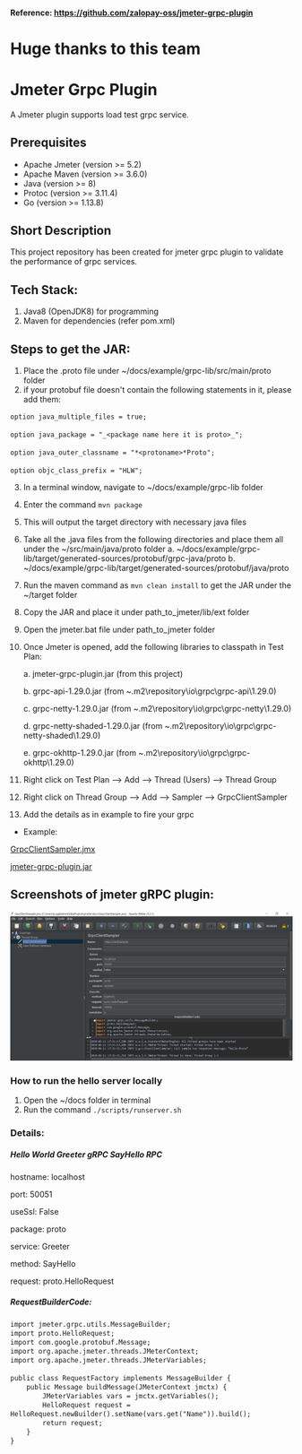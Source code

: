 #### Reference: https://github.com/zalopay-oss/jmeter-grpc-plugin
# Huge thanks to this team

# Jmeter Grpc Plugin
A Jmeter plugin supports load test grpc service.

## Prerequisites

* Apache Jmeter (version >= 5.2)
* Apache Maven (version >= 3.6.0)
* Java (version >= 8)
* Protoc (version >= 3.11.4)
* Go (version >= 1.13.8)


## Short Description
This project repository has been created for jmeter grpc plugin to validate the performance of grpc services.

## Tech Stack:
1. Java8 (OpenJDK8) for programming
2. Maven for dependencies (refer pom.xml)

## Steps to get the JAR:
1. Place the .proto file under ~/docs/example/grpc-lib/src/main/proto folder
2. if your protobuf file doesn't contain the following statements in it, please add them:
```
option java_multiple_files = true;

option java_package = "_<package name here it is proto>_";

option java_outer_classname = "*<protoname>*Proto";

option objc_class_prefix = "HLW";
```
3. In a terminal window, navigate to ~/docs/example/grpc-lib folder
4. Enter the command ```mvn package```
5. This will output the target directory with necessary java files
6. Take all the .java files from the following directories and place them all under the ~/src/main/java/proto folder
    a. ~/docs/example/grpc-lib/target/generated-sources/protobuf/grpc-java/proto
    b. ~/docs/example/grpc-lib/target/generated-sources/protobuf/java/proto
7. Run the maven command as ```mvn clean install``` to get the JAR under the ~/target folder
8. Copy the JAR and place it under path_to_jmeter/lib/ext folder
9. Open the jmeter.bat file under path_to_jmeter folder
10. Once Jmeter is opened, add the following libraries to classpath in Test Plan:
    
    a. jmeter-grpc-plugin.jar (from this project)
    
    b. grpc-api-1.29.0.jar (from ~\.m2\repository\io\grpc\grpc-api\1.29.0)
    
    c. grpc-netty-1.29.0.jar (from ~\.m2\repository\io\grpc\grpc-netty\1.29.0)
    
    d. grpc-netty-shaded-1.29.0.jar (from ~\.m2\repository\io\grpc\grpc-netty-shaded\1.29.0)
    
    e. grpc-okhttp-1.29.0.jar (from ~\.m2\repository\io\grpc\grpc-okhttp\1.29.0)
       
11. Right click on Test Plan --> Add --> Thread (Users) --> Thread Group
12. Right click on Thread Group --> Add --> Sampler --> GrpcClientSampler
13. Add the details as in example to fire your grpc

* Example: 

[GrpcClientSampler.jmx](./docs/GrpcClientSampler.jmx)

[jmeter-grpc-plugin.jar](./docs/jmeter-grpc-plugin.jar)

## Screenshots of jmeter gRPC plugin:
![gRPC_Sampler](./docs/gRPC_Sampler.png)

### How to run the hello server locally
1. Open the ~/docs folder in terminal
2. Run the command ```./scripts/runserver.sh``` 

### Details:
##### Hello World Greeter gRPC SayHello RPC
hostname: localhost

port: 50051

useSsl: False

package: proto

service: Greeter

method: SayHello

request: proto.HelloRequest

##### RequestBuilderCode:

```
import jmeter.grpc.utils.MessageBuilder;
import proto.HelloRequest;
import com.google.protobuf.Message;
import org.apache.jmeter.threads.JMeterContext;
import org.apache.jmeter.threads.JMeterVariables;

public class RequestFactory implements MessageBuilder {
	public Message buildMessage(JMeterContext jmctx) {
		JMeterVariables vars = jmctx.getVariables();
		HelloRequest request = HelloRequest.newBuilder().setName(vars.get("Name")).build();
		return request;
	}
}
```